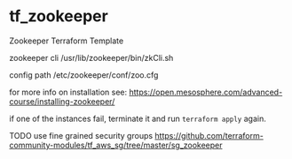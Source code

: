 # tf_zookeeper
Zookeeper Terraform Template


zookeeper cli /usr/lib/zookeeper/bin/zkCli.sh

config path /etc/zookeeper/conf/zoo.cfg


for more info on installation see: https://open.mesosphere.com/advanced-course/installing-zookeeper/

if one of the instances fail, terminate it and run `terraform apply` again.

TODO
use fine grained security groups
https://github.com/terraform-community-modules/tf_aws_sg/tree/master/sg_zookeeper
